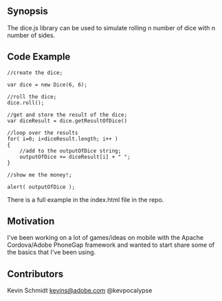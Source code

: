## Synopsis

The dice.js library can be used to simulate rolling n number of dice with n number of sides.

## Code Example

```
//create the dice;

var dice = new Dice(6, 6);

//roll the dice;
dice.roll();
    
//get and store the result of the dice;
var diceResult = dice.getResultOfDice()

//loop over the results
for( i=0; i<diceResult.length; i++ )
{
    //add to the outputOfDice string;
    outputOfDice += diceResult[i] + " ";
}

//show me the money!;

alert( outputOfDice );
 ```
 
There is a full example in the index.html file in the repo.

## Motivation

I've been working on a lot of games/ideas on mobile with the Apache Cordova/Adobe PhoneGap framework and wanted to start share some of the basics that I've been using.

## Contributors

Kevin Schmidt
kevins@adobe.com
@kevpocalypse

